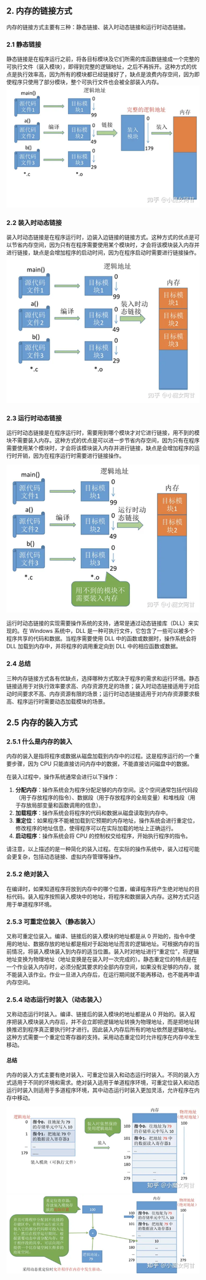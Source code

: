 ## 2. 内存的链接方式

内存的链接方式主要有三种：静态链接、装入时动态链接和运行时动态链接。

### 2.1 静态链接

静态链接是在程序运行之前，将各目标模块及它们所需的库函数链接成一个完整的可执行文件（装入模块），即得到完整的逻辑地址，之后不再拆开。这种方式的优点是执行效率高，因为所有的模块都已经链接好了，缺点是浪费内存空间，因为即使程序只使用了部分模块，整个可执行文件也会被全部装入内存。
![Alt text](_imgs/image-3.png)

### 2.2 装入时动态链接

装入时动态链接是在程序运行时，边装入边链接的链接方式。这种方式的优点是可以节省内存空间，因为只有在程序需要使用某个模块时，才会将该模块装入内存并进行链接，缺点是会增加程序的启动时间，因为在程序启动时需要进行链接操作。
![Alt text](_imgs/image-4.png)

### 2.3 运行时动态链接

运行时动态链接是在程序运行时，需要用到哪个模块才对它进行链接，用不到的模块不需要装入内存。这种方式的优点是可以进一步节省内存空间，因为只有在程序需要使用某个模块时，才会将该模块装入内存并进行链接，缺点是会增加程序的运行时开销，因为在程序运行时需要进行链接操作。

![Alt text](_imgs/image-5.png)

运行时动态链接的实现需要操作系统的支持，通常是通过动态链接库（DLL）来实现的。在 Windows 系统中，DLL 是一种可执行文件，它包含了一些可以被多个程序共享的代码和数据。当程序需要使用 DLL 中的函数或数据时，操作系统会将 DLL 加载到内存中，并将程序的调用重定向到 DLL 中的相应函数或数据。

### 2.4 总结

三种内存链接方式各有优缺点，选择哪种方式取决于程序的需求和运行环境。静态链接适用于对执行效率要求高、内存资源充足的场景；装入时动态链接适用于对启动时间要求不高、内存资源有限的场景；运行时动态链接适用于对内存资源要求极高、程序运行时需要动态加载模块的场景。

## 2.5 内存的装入方式

### 2.5.1 什么是内存的装入

内存的装入是指将程序或数据从磁盘加载到内存中的过程。这是程序运行的一个重要步骤，因为 CPU 只能直接访问内存中的数据，不能直接访问磁盘中的数据。

在装入过程中，操作系统通常会进行以下操作：

1. **分配内存**：操作系统会为程序分配足够的内存空间。这个空间通常包括代码段（用于存放程序的指令）、数据段（用于存放程序的全局变量）和堆栈段（用于存放局部变量和函数调用的信息）。
2. **加载程序**：操作系统会将程序的代码和数据从磁盘读取到内存中。
3. **重定位**：如果程序不能被加载到它预期的内存地址，操作系统会进行重定位，修改程序的地址信息，使得程序可以在实际加载的地址上正确运行。
4. **启动程序**：操作系统会将 CPU 的控制权交给程序，开始执行程序的指令。

请注意，以上描述的是一种简化的装入过程。在实际的操作系统中，装入过程可能会更复杂，包括动态链接、虚拟内存管理等操作。

### 2.5.2 绝对装入

在编译时，如果知道程序将放到内存中的哪个位置，编译程序将产生绝对地址的目标代码。装入程序按照装入模块中的地址，将程序和数据装入内存。这种方式只适用于单道程序环境。

### 2.5.3 可重定位装入（静态装入）

又称可重定位装入。编译、链接后的装入模块的地址都是从 0 开始的，指令中使用的地址、数据存放的地址都是相对于起始地址而言的逻辑地址。可根据内存的当前情况，将装入模块装入到内存的适当位置。装入时对地址进行“重定位”，将逻辑地址变换为物理地址（地址变换是在装入时一次完成的）。静态重定位的特点是在一个作业装入内存时，必须分配其要求的全部内存空间，如果没有足够的内存，就不能装入该作业。作业一旦进入内存后，在运行期间就不能再移动，也不能再申请内存空间。

### 2.5.4 动态运行时装入（动态装入）

又称动态运行时装入。编译、链接后的装入模块的地址都是从 0 开始的。装入程序把装入模块装入内存后，并不会立即把逻辑地址转换为物理地址，而是把地址转换推迟到程序真正要执行时才进行。因此装入内存后所有的地址依然是逻辑地址。这种方式需要一个重定位寄存器的支持。采用动态重定位时允许程序在内存中发生移动。

#### 总结

内存的装入方式主要有绝对装入、可重定位装入和动态运行时装入。不同的装入方式适用于不同的环境和需求。绝对装入适用于单道程序环境，可重定位装入和动态运行时装入则适用于多道程序环境，其中动态运行时装入更加灵活，允许程序在内存中移动。

![Alt text](_imgs/image-6.png)
![Alt text](_imgs/image-7.png)
